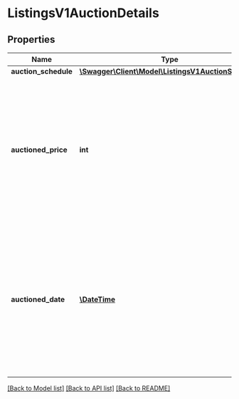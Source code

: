 # ListingsV1AuctionDetails

## Properties
Name | Type | Description | Notes
------------ | ------------- | ------------- | -------------
**auction_schedule** | [**\Swagger\Client\Model\ListingsV1AuctionSchedule**](ListingsV1AuctionSchedule.md) |  | [optional] 
**auctioned_price** | **int** | The auctioned price entered by the Advertiser.  This price will only be visible if allowed by the Advertiser  and the listing as been auctioned | [optional] 
**auctioned_date** | [**\DateTime**](\DateTime.md) | The listing&#x27;s last auctioned date and time specified by the Advertiser.  This will only be visible if the listing has been auctioned.  DateTime is in a local timezone. | [optional] 

[[Back to Model list]](../../README.md#documentation-for-models) [[Back to API list]](../../README.md#documentation-for-api-endpoints) [[Back to README]](../../README.md)

